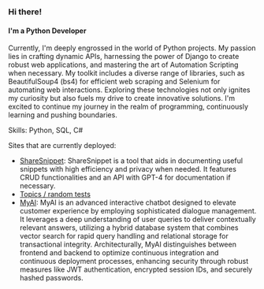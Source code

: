 ### Hi there!
#### I'm a Python Developer
Currently, I'm deeply engrossed in the world of Python projects. My passion lies in crafting dynamic APIs, harnessing the power of Django to create robust web applications, and mastering the art of Automation Scripting when necessary. My toolkit includes a diverse range of libraries, such as BeautifulSoup4 (bs4) for efficient web scraping and Selenium for automating web interactions. Exploring these technologies not only ignites my curiosity but also fuels my drive to create innovative solutions. I'm excited to continue my journey in the realm of programming, continuously learning and pushing boundaries.

Skills: Python, SQL, C#

Sites that are currently deployed:

- [ShareSnippet](https://www.sharesnippet.com): ShareSnippet is a tool that aids in documenting useful snippets with high efficiency and privacy when needed. It features CRUD functionalities and an API with GPT-4 for documentation if necessary.
- [Topics / random tests](https://topics-drc4.onrender.com/)
- [MyAI](https://myaiui.azurewebsites.net/): MyAI is an advanced interactive chatbot designed to elevate customer experience by employing sophisticated dialogue management. It leverages a deep understanding of user queries to deliver contextually relevant answers, utilizing a hybrid database system that combines vector search for rapid query handling and relational storage for transactional integrity. Architecturally, MyAI distinguishes between frontend and backend to optimize continuous integration and continuous deployment processes, enhancing security through robust measures like JWT authentication, encrypted session IDs, and securely hashed passwords.
